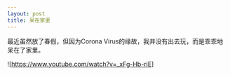 ```yaml
---
layout: post
title: 呆在家里
---
```


最近虽然放了春假，但因为Corona Virus的缘故，我并没有出去玩，而是乖乖地呆在了家里。

![https://www.youtube.com/watch?v=_xFg-Hb-riE]
